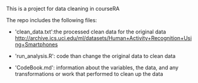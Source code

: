 This is a project for data cleaning in courseRA



The repo includes the following files:
* 'clean_data.txt':the processed clean data for the original data
http://archive.ics.uci.edu/ml/datasets/Human+Activity+Recognition+Using+Smartphones 

* 'run_analysis.R': code than change the original data to clean data

* 'CodeBook.md':  information about the  variables, the data, and any transformations or work that performed to clean up the data






